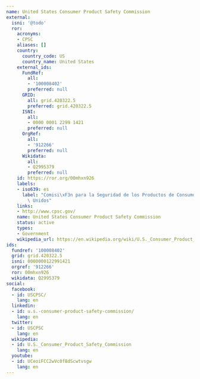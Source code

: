 ```yaml
---
name: United States Consumer Product Safety Commission
external:
  isni: '@todo'
  ror:
    acronyms:
    - CPSC
    aliases: []
    country:
      country_code: US
      country_name: United States
    external_ids:
      FundRef:
        all:
        - '100008402'
        preferred: null
      GRID:
        all: grid.420322.5
        preferred: grid.420322.5
      ISNI:
        all:
        - 0000 0001 2299 1421
        preferred: null
      OrgRef:
        all:
        - '912266'
        preferred: null
      Wikidata:
        all:
        - Q2995379
        preferred: null
    id: https://ror.org/00mhxn926
    labels:
    - iso639: es
      label: "Comisi\xF3n para la Seguridad de los Productos de Consumo de los Estados\
        \ Unidos"
    links:
    - http://www.cpsc.gov/
    name: United States Consumer Product Safety Commission
    status: active
    types:
    - Government
    wikipedia_url: https://en.wikipedia.org/wiki/U.S._Consumer_Product_Safety_Commission
ids:
  fundref: '100008402'
  grid: grid.420322.5
  isni: 0000000122991421
  orgref: '912266'
  ror: 00mhxn926
  wikidata: Q2995379
social:
  facebook:
  - id: USCPSC/
    lang: en
  linkedin:
  - id: u.s.-consumer-product-safety-commission/
    lang: en
  twitter:
  - id: USCPSC
    lang: en
  wikipedia:
  - id: U.S._Consumer_Product_Safety_Commission
    lang: en
  youtube:
  - id: UCeoiFCC2wVc0f8dScwtvsgw
    lang: en
---
```

